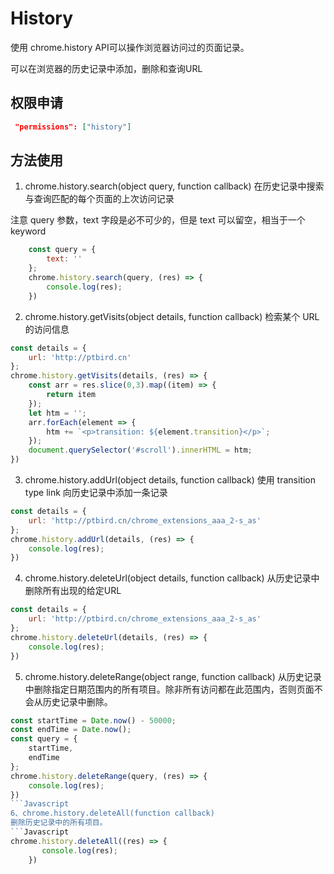 # History

使用 chrome.history API可以操作浏览器访问过的页面记录。

可以在浏览器的历史记录中添加，删除和查询URL

## 权限申请

```JSON
 "permissions": ["history"]
 ```

## 方法使用

1. chrome.history.search(object query, function callback)
在历史记录中搜索与查询匹配的每个页面的上次访问记录

注意 query 参数，text 字段是必不可少的，但是 text 可以留空，相当于一个 keyword

```js
    const query = {
        text: ''
    };
    chrome.history.search(query, (res) => {
        console.log(res);
    })
```

2. chrome.history.getVisits(object details, function callback)
检索某个 URL 的访问信息

```Javascript
const details = {
    url: 'http://ptbird.cn'
};
chrome.history.getVisits(details, (res) => {
    const arr = res.slice(0,3).map((item) => {
        return item
    });
    let htm = '';
    arr.forEach(element => {
        htm += `<p>transition: ${element.transition}</p>`;
    });
    document.querySelector('#scroll').innerHTML = htm;
})
```

3. chrome.history.addUrl(object details, function callback)
使用 transition type link 向历史记录中添加一条记录

```Javascript
const details = {
    url: 'http://ptbird.cn/chrome_extensions_aaa_2-s_as'
};
chrome.history.addUrl(details, (res) => {
    console.log(res);
})
```

4. chrome.history.deleteUrl(object details, function callback)
从历史记录中删除所有出现的给定URL

```Javascript
const details = {
    url: 'http://ptbird.cn/chrome_extensions_aaa_2-s_as'
};
chrome.history.deleteUrl(details, (res) => {
    console.log(res);
})
```

5. chrome.history.deleteRange(object range, function callback)
从历史记录中删除指定日期范围内的所有项目。除非所有访问都在此范围内，否则页面不会从历史记录中删除。

```Javascript
const startTime = Date.now() - 50000;
const endTime = Date.now();
const query = {
    startTime,
    endTime
};
chrome.history.deleteRange(query, (res) => {
    console.log(res);
})
```Javascript
6、chrome.history.deleteAll(function callback)
删除历史记录中的所有项目。
```Javascript
chrome.history.deleteAll((res) => {
       console.log(res);
    })
```
